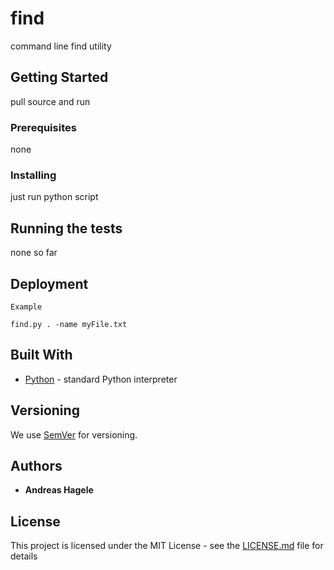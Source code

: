 # find
command line find utility

## Getting Started

pull source and run

### Prerequisites

none

### Installing

just run python script


## Running the tests

none so far

## Deployment

```
Example

find.py . -name myFile.txt
```

## Built With

* [Python](http://www.python.org) - standard Python interpreter


## Versioning

We use [SemVer](http://semver.org/) for versioning.  

## Authors

* **Andreas Hagele**

## License

This project is licensed under the MIT License - see the [LICENSE.md](LICENSE.md) file for details

